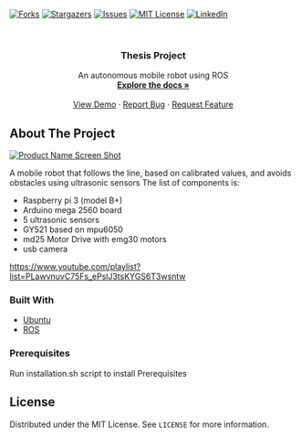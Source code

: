 
<!--
*** Thanks for checking out the Best-README-Template. If you have a suggestion
*** that would make this better, please fork the repo and create a pull request
*** or simply open an issue with the tag "enhancement".
*** Thanks again! Now go create something AMAZING! :D
-->



<!-- PROJECT SHIELDS -->
<!--
*** I'm using markdown "reference style" links for readability.
*** Reference links are enclosed in brackets [ ] instead of parentheses ( ).
*** See the bottom of this document for the declaration of the reference variables
*** for contributors-url, forks-url, etc. This is an optional, concise syntax you may use.
*** https://www.markdownguide.org/basic-syntax/#reference-style-links
-->
<!-- [![Contributors][contributors-shield]][contributors-url] -->
[![Forks][forks-shield]][forks-url]
[![Stargazers][stars-shield]][stars-url]
[![Issues][issues-shield]][issues-url]
[![MIT License][license-shield]][license-url]
[![LinkedIn][linkedin-shield]][linkedin-url]



<!-- PROJECT LOGO -->
<br />
<p align="center">
  <!-- <a href="https://github.com/leytpapas/thesis_project">
    <img src="images/logo.png" alt="Logo" width="80" height="80">
  </a> -->

  <h3 align="center">Thesis Project</h3>

  <p align="center">
    An autonomous mobile robot using ROS
    <br />
    <a href="https://github.com/leytpapas/thesis_project"><strong>Explore the docs »</strong></a>
    <br />
    <br />
    <a href="https://github.com/leytpapas/thesis_project">View Demo</a>
    ·
    <a href="https://github.com/leytpapas/thesis_project/issues">Report Bug</a>
    ·
    <a href="https://github.com/leytpapas/thesis_project/issues">Request Feature</a>
  </p>
</p>



<!-- TABLE OF CONTENTS -->
<!-- <details open="open">
  <summary>Table of Contents</summary>
  <ol>
    <li>
      <a href="#about-the-project">About The Project</a>
      <ul>
        <li><a href="#built-with">Built With</a></li>
      </ul>
    </li>
    <li>
      <a href="#getting-started">Getting Started</a>
      <ul>
        <li><a href="#prerequisites">Prerequisites</a></li>
        <li><a href="#installation">Installation</a></li>
      </ul>
    </li>
    <li><a href="#usage">Usage</a></li>
    <li><a href="#roadmap">Roadmap</a></li>
    <li><a href="#contributing">Contributing</a></li>
    <li><a href="#license">License</a></li>
    <li><a href="#contact">Contact</a></li>
    <li><a href="#acknowledgements">Acknowledgements</a></li>
  </ol>
</details> -->



<!-- ABOUT THE PROJECT -->
## About The Project

[![Product Name Screen Shot][product-screenshot]](https://example.com)

A mobile robot that follows the line, based on calibrated values, and avoids obstacles using ultrasonic sensors
The list of components is:
* Raspberry pi 3 (model B+)
* Arduino mega 2560 board
* 5 ultrasonic sensors
* GY521 based on mpu6050
* md25 Motor Drive with emg30 motors
* usb camera

https://www.youtube.com/playlist?list=PLawvnuvC75Fs_ePslJ3tsKYGS6T3wsntw

### Built With

<!-- This section should list any major frameworks that you built your project using. Leave any add-ons/plugins for the acknowledgements section. Here are a few examples. -->
<!-- * [Bootstrap](https://getbootstrap.com) -->
<!-- * [JQuery](https://jquery.com) -->
<!-- * [Laravel](https://laravel.com) -->
* [Ubuntu](https://ubuntu.com/)
* [ROS](https://www.ros.org/)



<!-- GETTING STARTED -->
<!-- ## Getting Started -->

<!-- Run installation.sh script to install Prerequisites -->

### Prerequisites

Run installation.sh script to install Prerequisites
<!-- 
This is an example of how to list things you need to use the software and how to install them.
* npm
  ```sh
  npm install npm@latest -g
  ``` -->

<!-- ### Installation

1. Clone the repo
   ```sh
   git clone https://github.com/your_username_/Project-Name.git
   ```
2. Install NPM packages
   ```sh
   npm install
   ```
3. Enter your API in `config.js`
   ```JS
   const API_KEY = 'ENTER YOUR API'; 
   ``` -->



<!-- USAGE EXAMPLES -->
<!-- ## Usage -->

<!-- Use this space to show useful examples of how a project can be used. Additional screenshots, code examples and demos work well in this space. You may also link to more resources.

_For more examples, please refer to the [Documentation](https://example.com)_ -->



<!-- ROADMAP -->
<!-- ## Roadmap

See the [open issues](https://github.com/leytpapas/thesis_project/issues) for a list of proposed features (and known issues). -->



<!-- CONTRIBUTING -->
<!-- ## Contributing

Contributions are what make the open source community such an amazing place to be learn, inspire, and create. Any contributions you make are **greatly appreciated**.

1. Fork the Project
2. Create your Feature Branch (`git checkout -b feature/AmazingFeature`)
3. Commit your Changes (`git commit -m 'Add some AmazingFeature'`)
4. Push to the Branch (`git push origin feature/AmazingFeature`)
5. Open a Pull Request

 -->

<!-- LICENSE -->
## License

Distributed under the MIT License. See `LICENSE` for more information.



<!-- CONTACT -->
<!-- ## Contact -->

<!-- Your Name - [@your_twitter](https://twitter.com/your_username) - email@example.com -->

<!-- Project Link: [https://github.com/leytpapas/thesis_project](https://github.com/leytpapas/thesis_project) -->



<!-- ACKNOWLEDGEMENTS -->
<!-- ## Acknowledgements -->
<!-- * [GitHub Emoji Cheat Sheet](https://www.webpagefx.com/tools/emoji-cheat-sheet)
* [Img Shields](https://shields.io)
* [Choose an Open Source License](https://choosealicense.com)
* [GitHub Pages](https://pages.github.com)
* [Animate.css](https://daneden.github.io/animate.css)
* [Loaders.css](https://connoratherton.com/loaders)
* [Slick Carousel](https://kenwheeler.github.io/slick)
* [Smooth Scroll](https://github.com/cferdinandi/smooth-scroll)
* [Sticky Kit](http://leafo.net/sticky-kit)
* [JVectorMap](http://jvectormap.com)
* [Font Awesome](https://fontawesome.com) -->





<!-- MARKDOWN LINKS & IMAGES -->
<!-- https://www.markdownguide.org/basic-syntax/#reference-style-links -->
<!-- [contributors-shield]: https://img.shields.io/github/contributors/leytpapas/thesis_project.svg?style=for-the-badge -->
<!-- [contributors-url]: https://github.com/leytpapas/thesis_project/graphs/contributors -->
[forks-shield]: https://img.shields.io/github/forks/leytpapas/thesis_project.svg?style=for-the-badge
[forks-url]: https://github.com/leytpapas/thesis_project/network/members
[stars-shield]: https://img.shields.io/github/stars/leytpapas/thesis_project.svg?style=for-the-badge
[stars-url]: https://github.com/leytpapas/thesis_project/stargazers
[issues-shield]: https://img.shields.io/github/issues/leytpapas/thesis_project.svg?style=for-the-badge
[issues-url]: https://github.com/leytpapas/thesis_project/issues
[license-shield]: https://img.shields.io/github/license/leytpapas/thesis_project.svg?style=for-the-badge
[license-url]: https://github.com/leytpapas/thesis_project/blob/master/LICENSE
[linkedin-shield]: https://img.shields.io/badge/-LinkedIn-black.svg?style=for-the-badge&logo=linkedin&colorB=555
[linkedin-url]: https://linkedin.com/in/othneildrew
[product-screenshot]: images/screenshot.png